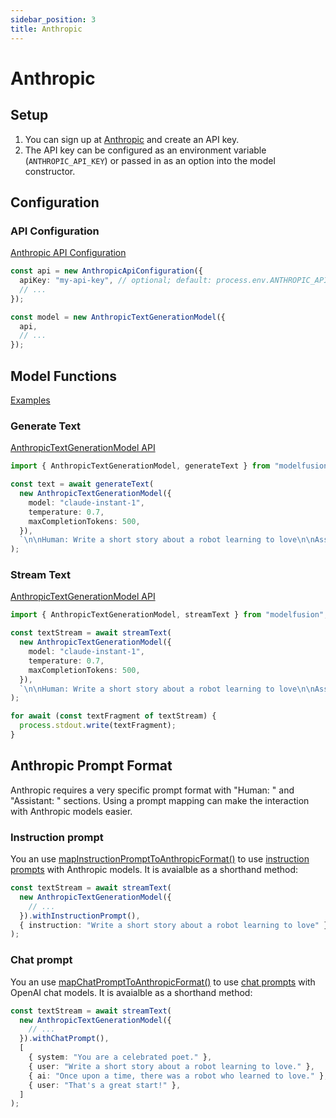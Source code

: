 ```yaml
---
sidebar_position: 3
title: Anthropic
---
```


# Anthropic

## Setup

1. You can sign up at [Anthropic](https://www.anthropic.com/) and create an API key.
1. The API key can be configured as an environment variable (`ANTHROPIC_API_KEY`) or passed in as an option into the model constructor.

## Configuration

### API Configuration

[Anthropic API Configuration](/api/classes/AnthropicApiConfiguration)

```ts
const api = new AnthropicApiConfiguration({
  apiKey: "my-api-key", // optional; default: process.env.ANTHROPIC_API_KEY
  // ...
});

const model = new AnthropicTextGenerationModel({
  api,
  // ...
});
```

## Model Functions

[Examples](https://github.com/lgrammel/modelfusion/tree/main/examples/basic/src/model-provider/anthropic)

### Generate Text

[AnthropicTextGenerationModel API](/api/classes/AnthropicTextGenerationModel)

```ts
import { AnthropicTextGenerationModel, generateText } from "modelfusion";

const text = await generateText(
  new AnthropicTextGenerationModel({
    model: "claude-instant-1",
    temperature: 0.7,
    maxCompletionTokens: 500,
  }),
  `\n\nHuman: Write a short story about a robot learning to love\n\nAssistant: `
);
```

### Stream Text

[AnthropicTextGenerationModel API](/api/classes/AnthropicTextGenerationModel)

```ts
import { AnthropicTextGenerationModel, streamText } from "modelfusion";

const textStream = await streamText(
  new AnthropicTextGenerationModel({
    model: "claude-instant-1",
    temperature: 0.7,
    maxCompletionTokens: 500,
  }),
  `\n\nHuman: Write a short story about a robot learning to love\n\nAssistant: `
);

for await (const textFragment of textStream) {
  process.stdout.write(textFragment);
}
```

## Anthropic Prompt Format

Anthropic requires a very specific prompt format with "Human: " and "Assistant: " sections.
Using a prompt mapping can make the interaction with Anthropic models easier.

### Instruction prompt

You an use [mapInstructionPromptToAnthropicFormat()](/api/modules#mapinstructionprompttoanthropicformat) to use [instruction prompts](/api/modules#instructionprompt) with Anthropic models. It is avaialble as a shorthand method:

```ts
const textStream = await streamText(
  new AnthropicTextGenerationModel({
    // ...
  }).withInstructionPrompt(),
  { instruction: "Write a short story about a robot learning to love" }
);
```

### Chat prompt

You an use [mapChatPromptToAnthropicFormat()](/api/modules#mapchatprompttoanthropicformat) to use [chat prompts](/api/modules#chatprompt) with OpenAI chat models. It is avaialble as a shorthand method:

```ts
const textStream = await streamText(
  new AnthropicTextGenerationModel({
    // ...
  }).withChatPrompt(),
  [
    { system: "You are a celebrated poet." },
    { user: "Write a short story about a robot learning to love." },
    { ai: "Once upon a time, there was a robot who learned to love." },
    { user: "That's a great start!" },
  ]
);
```
